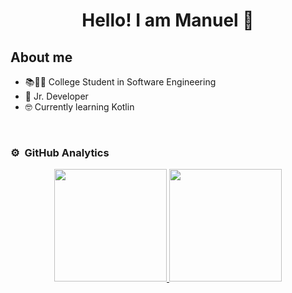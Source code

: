 <div align="center">
<h1 align="center">Hello! I am Manuel 👋</h1>
</div>

## About me

- 📚👨‍💻 College Student in Software Engineering
- 🚁 Jr. Developer
- 🤓 Currently learning Kotlin
<br>

### ⚙️ &nbsp;GitHub Analytics

<p align="center">
<a href="https://github.com/ArisGuimera">
  <img height="180em" src="https://github-readme-stats-eight-theta.vercel.app/api?username=ManyFlez162&show_icons=true&theme=algolia&include_all_commits=true&count_private=true"/>
  <img height="180em" src="https://github-readme-stats-eight-theta.vercel.app/api/top-langs/?username=ManyFlez162&layout=compact&langs_count=8&theme=algolia"/>
</a>
</p>
